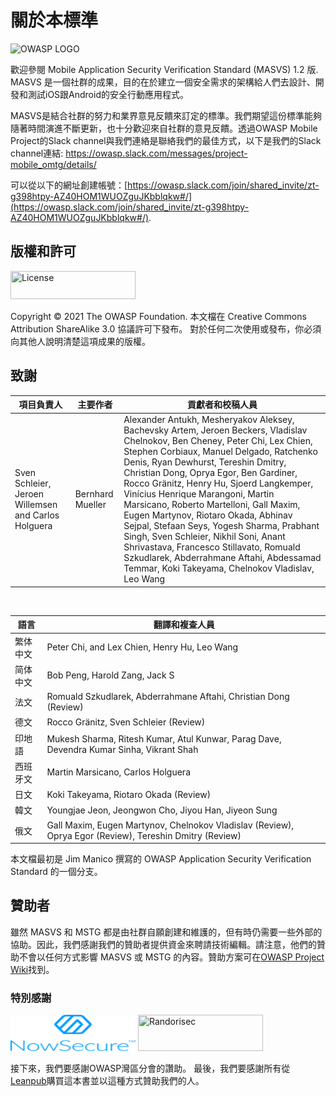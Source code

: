 # 關於本標準

<img src="images/OWASP_logo.png" title="OWASP LOGO" />

歡迎參閱 Mobile Application Security Verification Standard (MASVS) 1.2 版. MASVS 是一個社群的成果，目的在於建立一個安全需求的架構給人們去設計、開發和測試iOS跟Android的安全行動應用程式。

MASVS是結合社群的努力和業界意見反饋來訂定的標準。我們期望這份標準能夠隨著時間演進不斷更新，也十分歡迎來自社群的意見反饋。透過OWASP Mobile Project的Slack channel與我們連絡是聯絡我們的最佳方式，以下是我們的Slack channel連結: <https://owasp.slack.com/messages/project-mobile_omtg/details/>

可以從以下的網址創建帳號：[https://owasp.slack.com/join/shared_invite/zt-g398htpy-AZ40HOM1WUOZguJKbblqkw#/](https://owasp.slack.com/join/shared_invite/zt-g398htpy-AZ40HOM1WUOZguJKbblqkw#/).

## 版權和許可

[<img src="images/CC-license.png" title="License" width="200px" height="45px" />](https://creativecommons.org/licenses/by-sa/4.0/)

Copyright © 2021 The OWASP Foundation. 本文檔在 Creative Commons Attribution ShareAlike 3.0 協議許可下發布。 對於任何二次使用或發布，你必須向其他人說明清楚這項成果的版權。

<!-- \pagebreak -->

## 致謝

| 項目負責人 | 主要作者 | 貢獻者和校稿人員
| ------- | --- | ----------------- |
| Sven Schleier, Jeroen Willemsen and Carlos Holguera | Bernhard Mueller | Alexander Antukh, Mesheryakov Aleksey, Bachevsky Artem, Jeroen Beckers, Vladislav Chelnokov, Ben Cheney, Peter Chi, Lex Chien, Stephen Corbiaux, Manuel Delgado, Ratchenko Denis, Ryan Dewhurst, Tereshin Dmitry, Christian Dong, Oprya Egor, Ben Gardiner, Rocco Gränitz, Henry Hu, Sjoerd Langkemper, Vinícius Henrique Marangoni, Martin Marsicano, Roberto Martelloni, Gall Maxim, Eugen Martynov, Riotaro Okada, Abhinav Sejpal, Stefaan Seys, Yogesh Sharma, Prabhant Singh, Sven Schleier, Nikhil Soni, Anant Shrivastava, Francesco Stillavato, Romuald Szkudlarek, Abderrahmane Aftahi, Abdessamad Temmar, Koki Takeyama, Chelnokov Vladislav, Leo Wang |

<br/>

| 語言 | 翻譯和複查人員 |
| --- | ------------------------------ |
| 繁体中文 | Peter Chi, and Lex Chien, Henry Hu, Leo Wang |
| 简体中文 | Bob Peng, Harold Zang, Jack S |
| 法文 | Romuald Szkudlarek, Abderrahmane Aftahi, Christian Dong (Review) |
| 德文 | Rocco Gränitz, Sven Schleier (Review) |
| 印地語 | Mukesh Sharma, Ritesh Kumar, Atul Kunwar, Parag Dave, Devendra Kumar Sinha, Vikrant Shah |
| 西班牙文 | Martin Marsicano, Carlos Holguera |
| 日文 | Koki Takeyama, Riotaro Okada (Review) |
| 韓文 | Youngjae Jeon, Jeongwon Cho, Jiyou Han, Jiyeon Sung |
| 俄文 | Gall Maxim, Eugen Martynov, Chelnokov Vladislav (Review), Oprya Egor (Review), Tereshin Dmitry (Review) |

本文檔最初是 Jim Manico 撰寫的 OWASP Application Security Verification Standard 的一個分支。

## 贊助者

雖然 MASVS 和 MSTG 都是由社群自願創建和維護的，但有時仍需要一些外部的協助。因此，我們感謝我們的贊助者提供資金來聘請技術編輯。請注意，他們的贊助不會以任何方式影響 MASVS 或 MSTG 的內容。贊助方案可在[OWASP Project Wiki](https://owasp.org/www-project-mobile-security-testing-guide/#div-sponsorship "OWASP Mobile Security Testing Guide Sponsorship Packages")找到。

### 特別感謝

[<img src="images/NowSecure_logo.png" title="NowSecure" width="200px" height="58px" />](https://www.nowsecure.com/ "NowSecure")
[<img src="images/Randorisec_logo.png" title="Randorisec" width="200px" height="58px" />](https://www.randorisec.fr/ "RandoriSec")

接下來，我們要感謝OWASP灣區分會的讚助。 最後，我們要感謝所有從[Leanpub](https://leanpub.com/mobile-security-testing-guide)購買這本書並以這種方式贊助我們的人。
